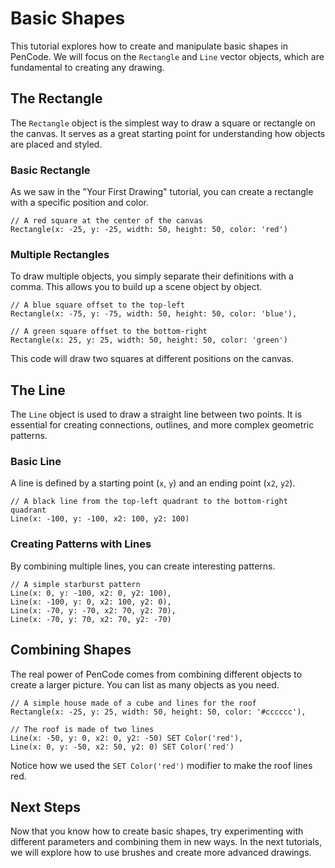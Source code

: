# Basic Shapes

This tutorial explores how to create and manipulate basic shapes in PenCode. We will focus on the `Rectangle` and `Line` vector objects, which are fundamental to creating any drawing.

## The Rectangle

The `Rectangle` object is the simplest way to draw a square or rectangle on the canvas. It serves as a great starting point for understanding how objects are placed and styled.

### Basic Rectangle

As we saw in the "Your First Drawing" tutorial, you can create a rectangle with a specific position and color.

```pencode
// A red square at the center of the canvas
Rectangle(x: -25, y: -25, width: 50, height: 50, color: 'red')
```

### Multiple Rectangles

To draw multiple objects, you simply separate their definitions with a comma. This allows you to build up a scene object by object.

```pencode
// A blue square offset to the top-left
Rectangle(x: -75, y: -75, width: 50, height: 50, color: 'blue'),

// A green square offset to the bottom-right
Rectangle(x: 25, y: 25, width: 50, height: 50, color: 'green')
```

This code will draw two squares at different positions on the canvas.

## The Line

The `Line` object is used to draw a straight line between two points. It is essential for creating connections, outlines, and more complex geometric patterns.

### Basic Line

A line is defined by a starting point (`x`, `y`) and an ending point (`x2`, `y2`).

```pencode
// A black line from the top-left quadrant to the bottom-right quadrant
Line(x: -100, y: -100, x2: 100, y2: 100)
```

### Creating Patterns with Lines

By combining multiple lines, you can create interesting patterns.

```pencode
// A simple starburst pattern
Line(x: 0, y: -100, x2: 0, y2: 100),
Line(x: -100, y: 0, x2: 100, y2: 0),
Line(x: -70, y: -70, x2: 70, y2: 70),
Line(x: -70, y: 70, x2: 70, y2: -70)
```

## Combining Shapes

The real power of PenCode comes from combining different objects to create a larger picture. You can list as many objects as you need.

```pencode
// A simple house made of a cube and lines for the roof
Rectangle(x: -25, y: 25, width: 50, height: 50, color: '#cccccc'),

// The roof is made of two lines
Line(x: -50, y: 0, x2: 0, y2: -50) SET Color('red'),
Line(x: 0, y: -50, x2: 50, y2: 0) SET Color('red')
```

Notice how we used the `SET Color('red')` modifier to make the roof lines red.

## Next Steps

Now that you know how to create basic shapes, try experimenting with different parameters and combining them in new ways. In the next tutorials, we will explore how to use brushes and create more advanced drawings.
